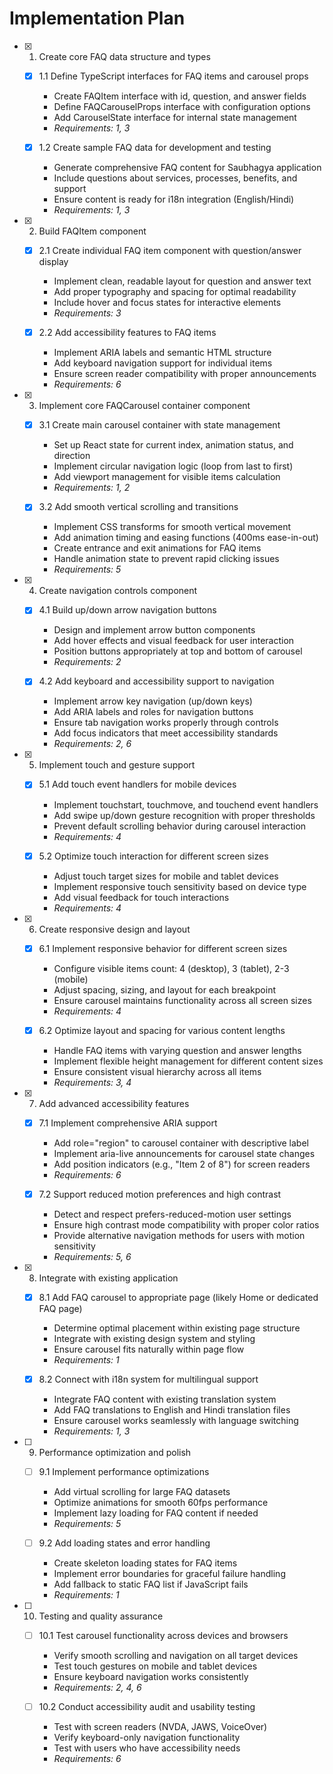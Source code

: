 # Implementation Plan

- [x] 1. Create core FAQ data structure and types
  - [x] 1.1 Define TypeScript interfaces for FAQ items and carousel props
    - Create FAQItem interface with id, question, and answer fields
    - Define FAQCarouselProps interface with configuration options
    - Add CarouselState interface for internal state management
    - _Requirements: 1, 3_

  - [x] 1.2 Create sample FAQ data for development and testing
    - Generate comprehensive FAQ content for Saubhagya application
    - Include questions about services, processes, benefits, and support
    - Ensure content is ready for i18n integration (English/Hindi)
    - _Requirements: 1, 3_

- [x] 2. Build FAQItem component
  - [x] 2.1 Create individual FAQ item component with question/answer display
    - Implement clean, readable layout for question and answer text
    - Add proper typography and spacing for optimal readability
    - Include hover and focus states for interactive elements
    - _Requirements: 3_

  - [x] 2.2 Add accessibility features to FAQ items
    - Implement ARIA labels and semantic HTML structure
    - Add keyboard navigation support for individual items
    - Ensure screen reader compatibility with proper announcements
    - _Requirements: 6_

- [x] 3. Implement core FAQCarousel container component
  - [x] 3.1 Create main carousel container with state management
    - Set up React state for current index, animation status, and direction
    - Implement circular navigation logic (loop from last to first)
    - Add viewport management for visible items calculation
    - _Requirements: 1, 2_

  - [x] 3.2 Add smooth vertical scrolling and transitions
    - Implement CSS transforms for smooth vertical movement
    - Add animation timing and easing functions (400ms ease-in-out)
    - Create entrance and exit animations for FAQ items
    - Handle animation state to prevent rapid clicking issues
    - _Requirements: 5_

- [x] 4. Create navigation controls component
  - [x] 4.1 Build up/down arrow navigation buttons
    - Design and implement arrow button components
    - Add hover effects and visual feedback for user interaction
    - Position buttons appropriately at top and bottom of carousel
    - _Requirements: 2_

  - [x] 4.2 Add keyboard and accessibility support to navigation
    - Implement arrow key navigation (up/down keys)
    - Add ARIA labels and roles for navigation buttons
    - Ensure tab navigation works properly through controls
    - Add focus indicators that meet accessibility standards
    - _Requirements: 2, 6_

- [x] 5. Implement touch and gesture support
  - [x] 5.1 Add touch event handlers for mobile devices
    - Implement touchstart, touchmove, and touchend event handlers
    - Add swipe up/down gesture recognition with proper thresholds
    - Prevent default scrolling behavior during carousel interaction
    - _Requirements: 4_

  - [x] 5.2 Optimize touch interaction for different screen sizes
    - Adjust touch target sizes for mobile and tablet devices
    - Implement responsive touch sensitivity based on device type
    - Add visual feedback for touch interactions
    - _Requirements: 4_

- [x] 6. Create responsive design and layout
  - [x] 6.1 Implement responsive behavior for different screen sizes
    - Configure visible items count: 4 (desktop), 3 (tablet), 2-3 (mobile)
    - Adjust spacing, sizing, and layout for each breakpoint
    - Ensure carousel maintains functionality across all screen sizes
    - _Requirements: 4_

  - [x] 6.2 Optimize layout and spacing for various content lengths
    - Handle FAQ items with varying question and answer lengths
    - Implement flexible height management for different content sizes
    - Ensure consistent visual hierarchy across all items
    - _Requirements: 3, 4_

- [x] 7. Add advanced accessibility features
  - [x] 7.1 Implement comprehensive ARIA support
    - Add role="region" to carousel container with descriptive label
    - Implement aria-live announcements for carousel state changes
    - Add position indicators (e.g., "Item 2 of 8") for screen readers
    - _Requirements: 6_

  - [x] 7.2 Support reduced motion preferences and high contrast
    - Detect and respect prefers-reduced-motion user settings
    - Ensure high contrast mode compatibility with proper color ratios
    - Provide alternative navigation methods for users with motion sensitivity
    - _Requirements: 5, 6_

- [x] 8. Integrate with existing application
  - [x] 8.1 Add FAQ carousel to appropriate page (likely Home or dedicated FAQ page)
    - Determine optimal placement within existing page structure
    - Integrate with existing design system and styling
    - Ensure carousel fits naturally within page flow
    - _Requirements: 1_

  - [x] 8.2 Connect with i18n system for multilingual support
    - Integrate FAQ content with existing translation system
    - Add FAQ translations to English and Hindi translation files
    - Ensure carousel works seamlessly with language switching
    - _Requirements: 1, 3_

- [ ] 9. Performance optimization and polish
  - [ ] 9.1 Implement performance optimizations
    - Add virtual scrolling for large FAQ datasets
    - Optimize animations for smooth 60fps performance
    - Implement lazy loading for FAQ content if needed
    - _Requirements: 5_

  - [ ] 9.2 Add loading states and error handling
    - Create skeleton loading states for FAQ items
    - Implement error boundaries for graceful failure handling
    - Add fallback to static FAQ list if JavaScript fails
    - _Requirements: 1_

- [ ] 10. Testing and quality assurance
  - [ ] 10.1 Test carousel functionality across devices and browsers
    - Verify smooth scrolling and navigation on all target devices
    - Test touch gestures on mobile and tablet devices
    - Ensure keyboard navigation works consistently
    - _Requirements: 2, 4, 6_

  - [ ] 10.2 Conduct accessibility audit and usability testing
    - Test with screen readers (NVDA, JAWS, VoiceOver)
    - Verify keyboard-only navigation functionality
    - Test with users who have accessibility needs
    - _Requirements: 6_